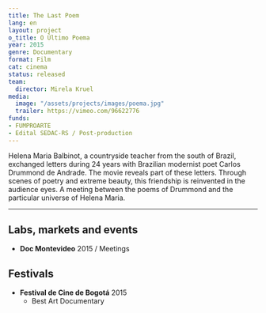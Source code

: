 ```yaml
---
title: The Last Poem
lang: en
layout: project
o_title: O Último Poema
year: 2015
genre: Documentary
format: Film
cat: cinema
status: released
team:
  director: Mirela Kruel
media:
  image: "/assets/projects/images/poema.jpg"
  trailer: https://vimeo.com/96622776
funds:
- FUMPROARTE
- Edital SEDAC-RS / Post-production
---
```


Helena Maria Balbinot, a countryside teacher from the south of Brazil, exchanged letters during 24 years with Brazilian modernist poet Carlos Drummond de Andrade. The movie reveals part of these letters. Through scenes of poetry and extreme beauty, this friendship is reinvented in the audience eyes. A meeting between the poems of Drummond and the particular universe of Helena Maria.

---

## Labs, markets and events
* **Doc Montevideo** 2015 / Meetings

## Festivals
* **Festival de Cine de Bogotá** 2015
  * Best Art Documentary
